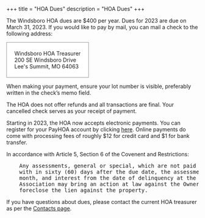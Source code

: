 +++
title = "HOA Dues"
description = "HOA Dues"
+++

<style>
    div.mail {
    background-color: white;
    border: 1px solid #909090;
    padding: 20px;
    overflow: hidden;
    display: inline-block;
    }
</style>

The Windsboro HOA dues are $400 per year. Dues for 2023 are due on March 31, 2023. If you would like to pay by mail, you can mail a check to the following address:

<div class="mail">
    Windsboro HOA Treasurer<br />
    200 SE Windsboro Drive<br />
    Lee's Summit, MO 64063<br />
</div>

When making your payment, ensure your lot number is visible, preferably written in the check’s memo field.

The HOA does not offer refunds and all transactions are final. Your cancelled check serves as your receipt of payment.

Starting in 2023, the HOA now accepts electronic payments. You can register for your PayHOA account by clicking [here](https://app.payhoa.com/auth/join/20117-windsboro). Online payments do come with processing fees of roughly $12 for credit card and $1 for bank transfer.

In accordance with Article 5, Section 6 of the Covenent and Restrictions: 
<pre>
    Any assessments, general or special, which are not paid when due shall be delinquent. If the assessment is not paid
    with in sixty (60) days after the due date, the assessment shall bear a late fee of Ten and no/100 Dollars ($10.00) per
    month, and interest from the date of delinquency at the rate of six percent (6%) per annum until paid in full, and the
    Association may bring an action at law against the Owner personally obligated to pay the same, and in addition
    foreclose the lien against the property.
</pre>

If you have questions about dues, please contact the current HOA treasurer as per the <a href="../contacts">Contacts page</a>.

